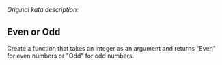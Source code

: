 ###### Original kata description:

## Even or Odd

Create a function that takes an integer as an argument and returns "Even" for even numbers or "Odd" for odd numbers.
